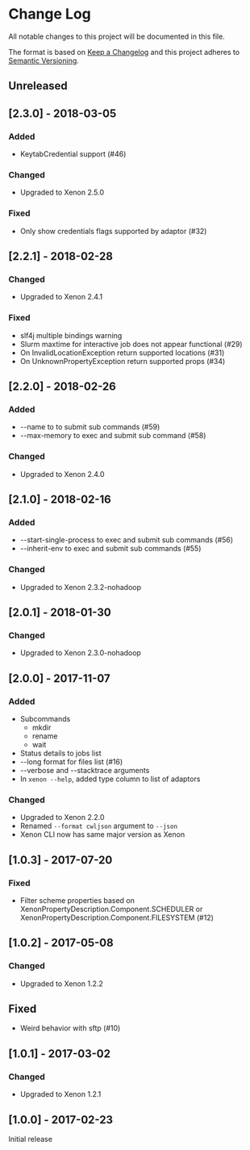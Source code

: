 # Change Log
All notable changes to this project will be documented in this file.

The format is based on [Keep a Changelog](http://keepachangelog.com/) 
and this project adheres to [Semantic Versioning](http://semver.org/).

## Unreleased

## [2.3.0] - 2018-03-05

### Added

* KeytabCredential support (#46)

### Changed

* Upgraded to Xenon 2.5.0

### Fixed

* Only show credentials flags supported by adaptor (#32)

## [2.2.1] - 2018-02-28

### Changed

* Upgraded to Xenon 2.4.1

### Fixed

* slf4j multiple bindings warning
* Slurm maxtime for interactive job does not appear functional (#29)
* On InvalidLocationException return supported locations (#31)
* On UnknownPropertyException return supported props (#34)

## [2.2.0] - 2018-02-26

### Added

* --name to to submit sub commands (#59)
* --max-memory to exec and submit sub command (#58)

### Changed

* Upgraded to Xenon 2.4.0

## [2.1.0] - 2018-02-16

### Added

* --start-single-process to exec and submit sub commands (#56)
* --inherit-env to exec and submit sub commands (#55)

### Changed

* Upgraded to Xenon 2.3.2-nohadoop

## [2.0.1] - 2018-01-30

### Changed

* Upgraded to Xenon 2.3.0-nohadoop

## [2.0.0] - 2017-11-07

### Added

* Subcommands
  * mkdir
  * rename
  * wait
* Status details to jobs list
* --long format for files list (#16)
* --verbose and --stacktrace arguments
* In `xenon --help`, added type column to list of adaptors

### Changed

* Upgraded to Xenon 2.2.0
* Renamed `--format cwljson` argument to `--json`
* Xenon CLI now has same major version as Xenon

## [1.0.3] - 2017-07-20

### Fixed

* Filter scheme properties based on XenonPropertyDescription.Component.SCHEDULER or XenonPropertyDescription.Component.FILESYSTEM (#12)

## [1.0.2] - 2017-05-08

### Changed

* Upgraded to Xenon 1.2.2

## Fixed

* Weird behavior with sftp (#10)

## [1.0.1] - 2017-03-02

### Changed

* Upgraded to Xenon 1.2.1

## [1.0.0] - 2017-02-23

Initial release
